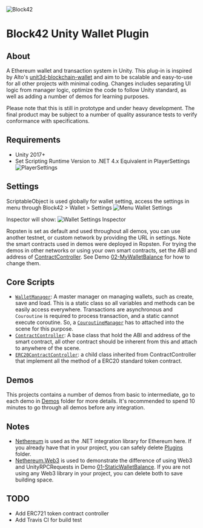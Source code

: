![Block42](http://assets.block42.world/images/icons/block42_logo_200.png)

# Block42 Unity Wallet Plugin

## About
A Ethereum wallet and transaction system in Unity. This plug-in is inspired by Alto's [unit3d-blockchain-wallet](https://github.com/alto-io/unity3d-blockchain-wallet) and aim to be scalable and easy-to-use for all other projects with minimal coding. Changes includes separating UI logic from manager logic, optimize the code to follow Unity standard, as well as adding a number of demos for learning purposes.

Please note that this is still in prototype and under heavy development. The final product may be subject to a number of quality assurance tests to verify conformance with specifications.

## Requirements
- Unity 2017+
- Set Scripting Runtime Version to .NET 4.x Equivalent in PlayerSettings
![PlayerSettings](Documents/Intro/00_playersettings.png)

## Settings
ScriptableObject is used globally for wallet setting, access the settings in menu through Block42 > Wallet > Settings
![Menu Wallet Settings](Documents/Intro/01_menu_wallet_settings.png)

Inspector will show:
![Wallet Settings Inspector](Documents/Intro/02_wallet_settings_inspector.png)

Ropsten is set as default and used throughout all demos, you can use another testnet, or custom network by providing the URL in settings. Note the smart contracts used in demos were deployed in Ropsten. For trying the demos in other networks or using your own smart contracts, set the ABI and address of [ContractController](Assets/Block42/Wallet/Scripts/Contracts/ContractController.cs). See Demo [02-MyWalletBalance](Assets/Block42/Wallet/Demos/02-MyWalletBalance) for how to change them.

## Core Scripts
- [`WalletManager`](Assets/Block42/Wallet/Scripts/WalletManager.cs): A master manager on managing wallets, such as create, save and load. This is a static class so all variables and methods can be easily access everywhere. Transactions are asynchronous and `Couroutine` is required to process transaction, and a static cannot execute coroutine. So, a [`CouroutineManager`](Assets/Block42/Common/Utils/CoroutineManager.cs) has to attached into the scene for this purpose.
- [`ContractController`](Assets/Block42/Wallet/Scripts/Contracts/ContractController.cs): A base class that hold the ABI and address of the smart contract, all other contract should be inherent from this and attach to anywhere of the scene.
- [`ERC20ContractController`](Assets/Block42/Wallet/Scripts/Contracts/ContractController.cs): a child class inherited from ContractController that implement all the method of a ERC20 standard token contract. 

## Demos
This projects contains a number of demos from basic to intermediate, go to each demo in [Demos](Assets/Block42/Wallet/Demos) folder for more details. It's recommended to spend 10 minutes to go through all demos before any integration. 


## Notes
- [Nethereum](https://github.com/Nethereum/Nethereum) is used as the .NET integration library for Ethereum here. If you already have that in your project, you can safely delete [Plugins](Assets/Block42/Plugins) folder. 
- [Nethereum.Web3](Assets/Block42/Plugins/Nethereum/Nethereum.Web3.dll) is used to demonstrate the difference of using Web3 and UnityRPCRequests in Demo [01-StaticWalletBalance](Assets/Block42/Wallet/Demos/01-StaticWalletBalance). If you are not using any Web3 library in your project, you can delete both to save building space.

## TODO
- Add ERC721 token contract controller
- Add Travis CI for build test